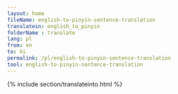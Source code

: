 ```yaml
---
layout: home
fileName: english-to-pinyin-sentence-translation
translatein: english_to_pinyin
folderName : translate
lang: pl
from: en
to: hi
permalink: /pl/english-to-pinyin-sentence-translation
tool: english-to-pinyin-sentence-translation
---
```

{% include section/translateinto.html %}